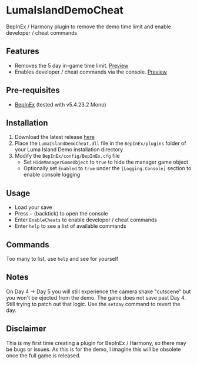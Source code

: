 # LumaIslandDemoCheat

BepInEx / Harmony plugin to remove the demo time limit and enable developer / cheat commands

## Features

- Removes the 5 day in-game time limit. [Preview](https://zipline.bitter.house/u/7825n9.gif)
- Enables developer / cheat commands via the console. [Preview](https://zipline.bitter.house/u/19B7Ho.gif)

## Pre-requisites

- [BepInEx](https://github.com/BepInEx/BepInEx) (tested with v5.4.23.2 Mono)

## Installation

1. Download the latest release [here](https://github.com/bitterbutt/LumaIslandDemoCheat/releases/latest)
2. Place the `LumaIslandDemoCheat.dll` file in the `BepInEx/plugins` folder of your Luma Island Demo installation directory
3. Modify the `BepInEx/config/BepInEx.cfg` file
   - Set `HideManagerGameObject` to `true` to hide the manager game object
   - Optionally set `Enabled` to `true` under the `[Logging.Console]` section to enable console logging

## Usage

- Load your save
- Press `~` (backtick) to open the console
- Enter `EnableCheats` to enable developer / cheat commands
- Enter `help` to see a list of available commands

## Commands

Too many to list, use `help` and see for yourself

## Notes

On Day 4 -> Day 5 you will still experience the camera shake "cutscene" but you won't be ejected from the demo.
The game does not save past Day 4. Still trying to patch out that logic. Use the `setday` command to revert the day.

## Disclaimer

This is my first time creating a plugin for BepInEx / Harmony, so there may be bugs or issues.
As this is for the demo, I imagine this will be obsolete once the full game is released.
